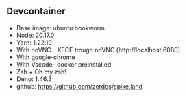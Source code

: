 ## Devcontainer

- Base image: ubuntu:bookworm
- Node: 20.17.0
- Yarn: 1.22.19
- With noVNC - XFCE trough noVNC (http://localhost:6080)
- With google-chrome
- With Vscode- docker preinstalled
- Zsh + Oh my zsh!
- Deno: 1.46.3
- github: https://github.com/zerdos/spike.land
